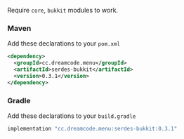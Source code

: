 Require ``core``, ``bukkit`` modules to work.
### Maven
Add these declarations to your ``pom.xml``

```xml
<dependency>
  <groupId>cc.dreamcode.menu</groupId>
  <artifactId>serdes-bukkit</artifactId>
  <version>0.3.1</version>
</dependency>
```

### Gradle
Add these declarations to your ``build.gradle``

```gradle
implementation "cc.dreamcode.menu:serdes-bukkit:0.3.1"
```